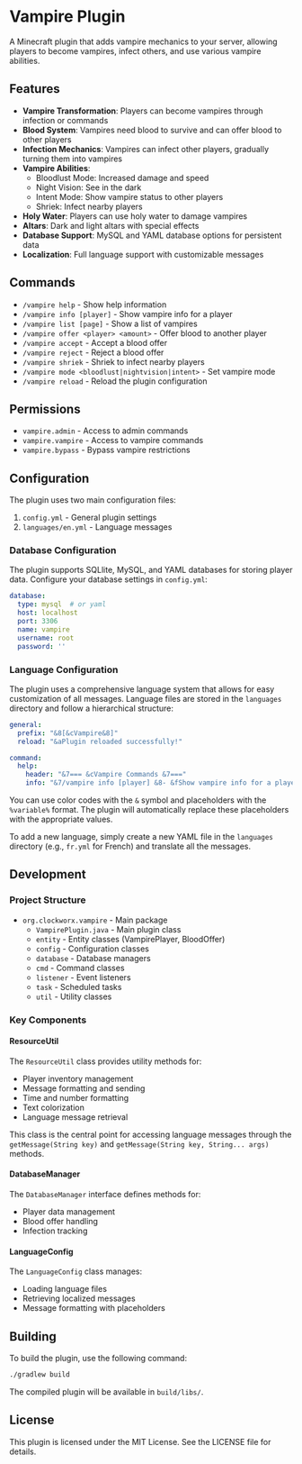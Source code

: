 # Vampire Plugin

A Minecraft plugin that adds vampire mechanics to your server, allowing players to become vampires, infect others, and use various vampire abilities.

## Features

- **Vampire Transformation**: Players can become vampires through infection or commands
- **Blood System**: Vampires need blood to survive and can offer blood to other players
- **Infection Mechanics**: Vampires can infect other players, gradually turning them into vampires
- **Vampire Abilities**: 
  - Bloodlust Mode: Increased damage and speed
  - Night Vision: See in the dark
  - Intent Mode: Show vampire status to other players
  - Shriek: Infect nearby players
- **Holy Water**: Players can use holy water to damage vampires
- **Altars**: Dark and light altars with special effects
- **Database Support**: MySQL and YAML database options for persistent data
- **Localization**: Full language support with customizable messages

## Commands

- `/vampire help` - Show help information
- `/vampire info [player]` - Show vampire info for a player
- `/vampire list [page]` - Show a list of vampires
- `/vampire offer <player> <amount>` - Offer blood to another player
- `/vampire accept` - Accept a blood offer
- `/vampire reject` - Reject a blood offer
- `/vampire shriek` - Shriek to infect nearby players
- `/vampire mode <bloodlust|nightvision|intent>` - Set vampire mode
- `/vampire reload` - Reload the plugin configuration

## Permissions

- `vampire.admin` - Access to admin commands
- `vampire.vampire` - Access to vampire commands
- `vampire.bypass` - Bypass vampire restrictions

## Configuration

The plugin uses two main configuration files:

1. `config.yml` - General plugin settings
2. `languages/en.yml` - Language messages

### Database Configuration

The plugin supports SQLlite, MySQL, and YAML databases for storing player data. Configure your database settings in `config.yml`:

```yaml
database:
  type: mysql  # or yaml
  host: localhost
  port: 3306
  name: vampire
  username: root
  password: ''
```

### Language Configuration

The plugin uses a comprehensive language system that allows for easy customization of all messages. Language files are stored in the `languages` directory and follow a hierarchical structure:

```yaml
general:
  prefix: "&8[&cVampire&8]"
  reload: "&aPlugin reloaded successfully!"

command:
  help:
    header: "&7=== &cVampire Commands &7==="
    info: "&7/vampire info [player] &8- &fShow vampire info for a player"
```

You can use color codes with the `&` symbol and placeholders with the `%variable%` format. The plugin will automatically replace these placeholders with the appropriate values.

To add a new language, simply create a new YAML file in the `languages` directory (e.g., `fr.yml` for French) and translate all the messages.

## Development

### Project Structure

- `org.clockworx.vampire` - Main package
  - `VampirePlugin.java` - Main plugin class
  - `entity` - Entity classes (VampirePlayer, BloodOffer)
  - `config` - Configuration classes
  - `database` - Database managers
  - `cmd` - Command classes
  - `listener` - Event listeners
  - `task` - Scheduled tasks
  - `util` - Utility classes

### Key Components

#### ResourceUtil

The `ResourceUtil` class provides utility methods for:
- Player inventory management
- Message formatting and sending
- Time and number formatting
- Text colorization
- Language message retrieval

This class is the central point for accessing language messages through the `getMessage(String key)` and `getMessage(String key, String... args)` methods.

#### DatabaseManager

The `DatabaseManager` interface defines methods for:
- Player data management
- Blood offer handling
- Infection tracking

#### LanguageConfig

The `LanguageConfig` class manages:
- Loading language files
- Retrieving localized messages
- Message formatting with placeholders

## Building

To build the plugin, use the following command:

```bash
./gradlew build
```

The compiled plugin will be available in `build/libs/`.

## License

This plugin is licensed under the MIT License. See the LICENSE file for details.
